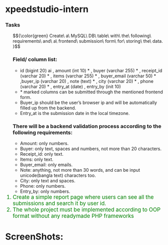 # xpeedstudio-intern

### Tasks
<ol>
  $${\color{green} Create\ a\ MySQL\ DB\ table\ with\ the\ following\ requirements\ and\ a\ frontend\ submission\ form\ for\ storing\ the\ data.
}$$

  <h3>  Field/ column list: </h3>
  <ul>
  <li> id (bigint 20) ai , amount (int 10) * , buyer (varchar 255) * , receipt_id (varchar 20) * , items (varchar 255) * , buyer_email (varchar 50) * ,buyer_ip (varchar 20) , note     
     (text) * , city (varchar 20) * ,   phone (varchar 20) * , entry_at (date) , entry_by (init 10) </li>
  <li>* marked columns can be submitted through the mentioned frontend form.</li>
  <li> Buyer_ip should be the user’s browser ip and will be automatically filled up from the backend. </li>
  <li> Entry_at is the submission date in the local timezone.</li>
  </ul>


  <h3> There will be a backend validation process according to the following requirements: </h3>
  <ul>
  <li>Amount: only numbers.</li><li> Buyer: only text, spaces and numbers, not more than 20 characters.</li> <li> Receipt_id: only text.</li>
  <li>Items: only text.</li>
  <li>Buyer_email: only emails.</li>
  <li>Note: anything, not more than 30 words, and can be input unicode(bangla text) characters too.</li>
  <li>City: only text and spaces.</li>
  <li>Phone: only numbers.</li>
  <li>Entry_by: only numbers. </li>
  </ul>


  <li style="color:green;font-size:17px;">Create a simple report page where users can see all the submissions and search it by user id. </li>
  <li style="color:green;font-size:17px;">The whole project must be implemented according to OOP format without any readymade PHP frameworks</li>
</ol>


# ScreenShots:
